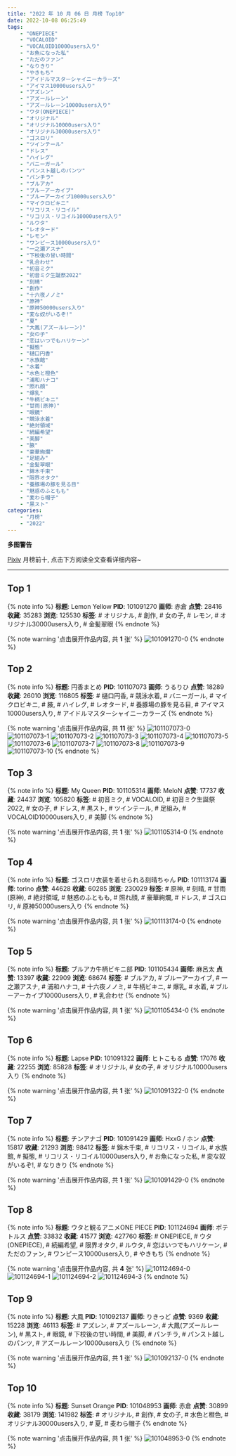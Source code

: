 ```yaml
---
title: "2022 年 10 月 06 日 月榜 Top10"
date: 2022-10-08 06:25:49
tags:
    - "ONEPIECE"
    - "VOCALOID"
    - "VOCALOID10000users入り"
    - "お魚になった私"
    - "ただのファン"
    - "なりきり"
    - "やきもち"
    - "アイドルマスターシャイニーカラーズ"
    - "アイマス10000users入り"
    - "アズレン"
    - "アズールレーン"
    - "アズールレーン10000users入り"
    - "ウタ(ONEPIECE)"
    - "オリジナル"
    - "オリジナル10000users入り"
    - "オリジナル30000users入り"
    - "ゴスロリ"
    - "ツインテール"
    - "ドレス"
    - "ハイレグ"
    - "バニーガール"
    - "パンスト越しのパンツ"
    - "パンチラ"
    - "ブルアカ"
    - "ブルーアーカイブ"
    - "ブルーアーカイブ10000users入り"
    - "マイクロビキニ"
    - "リコリス・リコイル"
    - "リコリス・リコイル10000users入り"
    - "ルウタ"
    - "レオタード"
    - "レモン"
    - "ワンピース10000users入り"
    - "一之瀬アスナ"
    - "下校後の甘い時間"
    - "乳合わせ"
    - "初音ミク"
    - "初音ミク生誕祭2022"
    - "刻晴"
    - "創作"
    - "十六夜ノノミ"
    - "原神"
    - "原神50000users入り"
    - "変な奴がいるぞ!"
    - "夏"
    - "大鳳(アズールレーン)"
    - "女の子"
    - "恋はいつでもハリケーン"
    - "擬態"
    - "樋口円香"
    - "水族館"
    - "水着"
    - "水色と橙色"
    - "浦和ハナコ"
    - "照れ顔"
    - "爆乳"
    - "牛柄ビキニ"
    - "甘雨(原神)"
    - "眼鏡"
    - "競泳水着"
    - "絶対領域"
    - "続編希望"
    - "美脚"
    - "腋"
    - "豪華絢爛"
    - "足組み"
    - "金髪翠眼"
    - "錦木千束"
    - "限界オタク"
    - "養豚場の豚を見る目"
    - "魅惑のふともも"
    - "麦わら帽子"
    - "黒スト"
categories:
    - "月榜"
    - "2022"
---
```


<i class="fa fa-triangle-exclamation"></i>**多图警告**<i class="fa fa-triangle-exclamation"></i>

[Pixiv](https://www.pixiv.net/) 月榜前十, 点击下方阅读全文查看详细内容~

<!-- more -->

---

## Top 1

{% note info %}
**标题**: Lemon Yellow
**PID**: 101091270 **画师**: 赤倉
**点赞**: 28416 **收藏**: 35283 **浏览**: 125530
**标签**: # オリジナル, # 創作, # 女の子, # レモン, # オリジナル30000users入り, # 金髪翠眼
{% endnote %}

{% note warning '点击展开作品内容, 共 **1** 张' %}
![101091270-0](https://i.pixiv.re/img-original/img/2022/09/09/00/05/41/101091270_p0.png)
{% endnote %}

## Top 2

{% note info %}
**标题**: 円香まとめ
**PID**: 101107073 **画师**: うるりひ
**点赞**: 18289 **收藏**: 26010 **浏览**: 116805
**标签**: # 樋口円香, # 競泳水着, # バニーガール, # マイクロビキニ, # 腋, # ハイレグ, # レオタード, # 養豚場の豚を見る目, # アイマス10000users入り, # アイドルマスターシャイニーカラーズ
{% endnote %}

{% note warning '点击展开作品内容, 共 **11** 张' %}
![101107073-0](https://i.pixiv.re/img-original/img/2022/09/11/15/19/51/101107073_p0.jpg)
![101107073-1](https://i.pixiv.re/img-original/img/2022/09/11/15/19/51/101107073_p1.jpg)
![101107073-2](https://i.pixiv.re/img-original/img/2022/09/11/15/19/51/101107073_p2.jpg)
![101107073-3](https://i.pixiv.re/img-original/img/2022/09/11/15/19/51/101107073_p3.jpg)
![101107073-4](https://i.pixiv.re/img-original/img/2022/09/11/15/19/51/101107073_p4.jpg)
![101107073-5](https://i.pixiv.re/img-original/img/2022/09/11/15/19/51/101107073_p5.jpg)
![101107073-6](https://i.pixiv.re/img-original/img/2022/09/11/15/19/51/101107073_p6.jpg)
![101107073-7](https://i.pixiv.re/img-original/img/2022/09/11/15/19/51/101107073_p7.jpg)
![101107073-8](https://i.pixiv.re/img-original/img/2022/09/11/15/19/51/101107073_p8.jpg)
![101107073-9](https://i.pixiv.re/img-original/img/2022/09/11/15/19/51/101107073_p9.jpg)
![101107073-10](https://i.pixiv.re/img-original/img/2022/09/11/15/19/51/101107073_p10.jpg)
{% endnote %}

## Top 3

{% note info %}
**标题**: My Queen
**PID**: 101105314 **画师**: MeIoN
**点赞**: 17737 **收藏**: 24437 **浏览**: 105820
**标签**: # 初音ミク, # VOCALOID, # 初音ミク生誕祭2022, # 女の子, # ドレス, # 黒スト, # ツインテール, # 足組み, # VOCALOID10000users入り, # 美脚
{% endnote %}

{% note warning '点击展开作品内容, 共 **1** 张' %}
![101105314-0](https://i.pixiv.re/img-original/img/2022/09/09/18/55/03/101105314_p0.jpg)
{% endnote %}

## Top 4

{% note info %}
**标题**: ゴスロリ衣装を着せられる刻晴ちゃん
**PID**: 101113174 **画师**: torino
**点赞**: 44628 **收藏**: 60285 **浏览**: 230029
**标签**: # 原神, # 刻晴, # 甘雨(原神), # 絶対領域, # 魅惑のふともも, # 照れ顔, # 豪華絢爛, # ドレス, # ゴスロリ, # 原神50000users入り
{% endnote %}

{% note warning '点击展开作品内容, 共 **1** 张' %}
![101113174-0](https://i.pixiv.re/img-original/img/2022/09/10/00/00/07/101113174_p0.jpg)
{% endnote %}

## Top 5

{% note info %}
**标题**: ブルアカ牛柄ビキニ部
**PID**: 101105434 **画师**: 麻呂太
**点赞**: 13397 **收藏**: 22909 **浏览**: 68674
**标签**: # ブルアカ, # ブルーアーカイブ, # 一之瀬アスナ, # 浦和ハナコ, # 十六夜ノノミ, # 牛柄ビキニ, # 爆乳, # 水着, # ブルーアーカイブ10000users入り, # 乳合わせ
{% endnote %}

{% note warning '点击展开作品内容, 共 **1** 张' %}
![101105434-0](https://i.pixiv.re/img-original/img/2022/09/09/19/00/05/101105434_p0.png)
{% endnote %}

## Top 6

{% note info %}
**标题**: Lapse
**PID**: 101091322 **画师**: ヒトこもる
**点赞**: 17076 **收藏**: 22255 **浏览**: 85828
**标签**: # オリジナル, # 女の子, # オリジナル10000users入り
{% endnote %}

{% note warning '点击展开作品内容, 共 **1** 张' %}
![101091322-0](https://i.pixiv.re/img-original/img/2022/09/30/12/33/23/101091322_p0.png)
{% endnote %}

## Top 7

{% note info %}
**标题**: チンアナゴ
**PID**: 101091429 **画师**: HxxG / ホン
**点赞**: 15817 **收藏**: 21293 **浏览**: 98412
**标签**: # 錦木千束, # リコリス・リコイル, # 水族館, # 擬態, # リコリス・リコイル10000users入り, # お魚になった私, # 変な奴がいるぞ!, # なりきり
{% endnote %}

{% note warning '点击展开作品内容, 共 **1** 张' %}
![101091429-0](https://i.pixiv.re/img-original/img/2022/09/09/00/00/22/101091429_p0.png)
{% endnote %}

## Top 8

{% note info %}
**标题**: ウタと観るアニメONE PIECE
**PID**: 101124694 **画师**: ポテトルス
**点赞**: 33832 **收藏**: 41577 **浏览**: 427760
**标签**: # ONEPIECE, # ウタ(ONEPIECE), # 続編希望, # 限界オタク, # ルウタ, # 恋はいつでもハリケーン, # ただのファン, # ワンピース10000users入り, # やきもち
{% endnote %}

{% note warning '点击展开作品内容, 共 **4** 张' %}
![101124694-0](https://i.pixiv.re/img-original/img/2022/09/10/14/17/08/101124694_p0.jpg)
![101124694-1](https://i.pixiv.re/img-original/img/2022/09/10/14/17/08/101124694_p1.jpg)
![101124694-2](https://i.pixiv.re/img-original/img/2022/09/10/14/17/08/101124694_p2.jpg)
![101124694-3](https://i.pixiv.re/img-original/img/2022/09/10/14/17/08/101124694_p3.jpg)
{% endnote %}

## Top 9

{% note info %}
**标题**: 大鳳
**PID**: 101092137 **画师**: りきっど
**点赞**: 9369 **收藏**: 15228 **浏览**: 46113
**标签**: # アズレン, # アズールレーン, # 大鳳(アズールレーン), # 黒スト, # 眼鏡, # 下校後の甘い時間, # 美脚, # パンチラ, # パンスト越しのパンツ, # アズールレーン10000users入り
{% endnote %}

{% note warning '点击展开作品内容, 共 **1** 张' %}
![101092137-0](https://i.pixiv.re/img-original/img/2022/09/09/00/19/17/101092137_p0.jpg)
{% endnote %}

## Top 10

{% note info %}
**标题**: Sunset Orange
**PID**: 101048953 **画师**: 赤倉
**点赞**: 30899 **收藏**: 38179 **浏览**: 141982
**标签**: # オリジナル, # 創作, # 女の子, # 水色と橙色, # オリジナル30000users入り, # 夏, # 麦わら帽子
{% endnote %}

{% note warning '点击展开作品内容, 共 **1** 张' %}
![101048953-0](https://i.pixiv.re/img-original/img/2022/09/07/00/25/52/101048953_p0.png)
{% endnote %}
